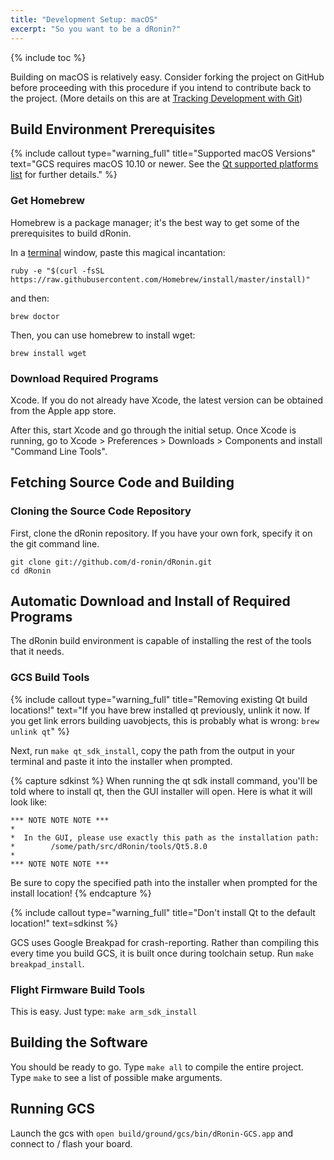 ```yaml
---
title: "Development Setup: macOS"
excerpt: "So you want to be a dRonin?"
---
```

{% include toc %}

Building on macOS is relatively easy.  Consider forking the project on GitHub before proceeding with this procedure if you intend to contribute back to the project.  (More details on this are at [Tracking Development with Git](doc:tracking-development-with-git))

## Build Environment Prerequisites

{% include callout type="warning_full" title="Supported macOS Versions" text="GCS requires macOS 10.10 or newer. See the [Qt supported platforms list](http://doc.qt.io/archives/qt-5.8/supported-platforms.html#supported-configurations) for further details." %}

### Get Homebrew

Homebrew is a package manager; it's the best way to get some of the prerequisites to build dRonin.

In a [terminal](http://www.google.com/search?q=osx+terminal+tutorial) window, paste this magical incantation:

```
ruby -e "$(curl -fsSL https://raw.githubusercontent.com/Homebrew/install/master/install)"
```

and then:

```
brew doctor
```

Then, you can use homebrew to install wget:

```
brew install wget
```

### Download Required Programs

Xcode. If you do not already have Xcode, the latest version can be obtained from the Apple app store.

After this, start Xcode and go through the initial setup. Once Xcode is running, go to Xcode > Preferences > Downloads > Components and install "Command Line Tools".

## Fetching Source Code and Building

### Cloning the Source Code Repository

First, clone the dRonin repository.  If you have your own fork, specify it on the git command line.

```
git clone git://github.com/d-ronin/dRonin.git
cd dRonin
```

## Automatic Download and Install of Required Programs

The dRonin build environment is capable of installing the rest of the tools that it needs.

### GCS Build Tools

{% include callout type="warning_full" title="Removing existing Qt build locations!" text="If you have brew installed qt previously, unlink it now. If you get link errors building uavobjects, this is probably what is wrong: `brew unlink qt`" %}

Next, run `make qt_sdk_install`, copy the path from the output in your terminal and paste it into the installer when prompted.

{% capture sdkinst %}
When running the qt sdk install command, you'll be told where to install qt, then the GUI installer will open. Here is what it will look like:

```
*** NOTE NOTE NOTE ***
*
*  In the GUI, please use exactly this path as the installation path:
*        /some/path/src/dRonin/tools/Qt5.8.0
*
*** NOTE NOTE NOTE ***
```

Be sure to copy the specified path into the installer when prompted for the install location!
{% endcapture %}

{% include callout type="warning_full" title="Don't install Qt to the default location!" text=sdkinst %}

GCS uses Google Breakpad for crash-reporting. Rather than compiling this every time you build GCS, it is built once during toolchain setup. Run `make breakpad_install`.

### Flight Firmware Build Tools

This is easy.  Just type: `make arm_sdk_install`

## Building the Software

You should be ready to go. Type `make all` to compile the entire project. Type `make` to see a list of possible make arguments.

## Running GCS

Launch the gcs with `open build/ground/gcs/bin/dRonin-GCS.app` and connect to / flash your board.
